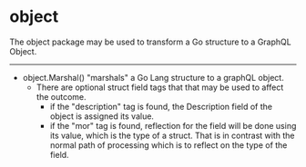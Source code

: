 # object

The object package may be used to transform a Go structure to a GraphQL Object.

---
* object.Marshal() "marshals" a Go Lang structure to a graphQL object.
   * There are optional struct field tags that that may be used to affect the outcome.
      * if the "description" tag is found, the Description field of the object is assigned its value.
      * if the "mor" tag is found, reflection for the field will be done using its value, which is the type of a struct. That is in contrast with the normal path of processing which is to reflect on the type of the field.

